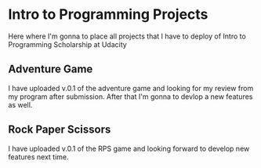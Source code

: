# Intro to Programming Projects
Here where I'm gonna to place all projects that I have to deploy of Intro to Programming Scholarship at Udacity
## Adventure Game
I have uploaded v.0.1 of the adventure game and looking for my review from my program after submission.
After that I'm gonna to devlop a new features as well.
## Rock Paper Scissors
I have uploaded v.0.1 of the RPS game and looking forward to develop new features next time.
